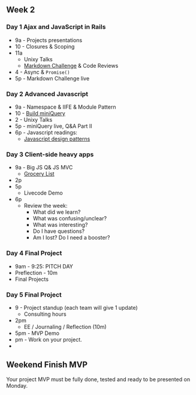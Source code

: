 ## Week 2

### Day 1 Ajax and JavaScript in Rails

- 9a - Projects presentations
- 10 - Closures &amp; Scoping
- 11a 
   - Unixy Talks
   - [Markdown Challenge](../../../../markdown-widget-challenge) &amp; Code Reviews
- 4 - Async &amp; `Promise()`
- 5p  - Markdown Challenge live

### Day 2 Advanced Javascript

- 9a - Namespace &amp; IIFE &amp; Module Pattern
- 10 - [Build miniQuery](../../../../miniQuery-challenge)
- 2 - Unixy Talks
- 5p - miniQuery live, Q&amp;A Part II 
- 6p - Javascript readings:
  - [Javascript design patterns](http://addyosmani.com/resources/essentialjsdesignpatterns/book/)

### Day 3 Client-side heavy apps

- 9a - Big JS Q&amp; JS MVC
     - [Grocery List](../../../../behavior-drill-grocery-list-challenge)
- 2p
- 5p
     - Livecode Demo
- 6p
  - Review the week:
    - What did we learn?
    - What was confusing/unclear?
    - What was interesting?
    - Do I have questions?
    - Am I lost? Do I need a booster?

### Day 4 Final Project

- 9am - 9:25: PITCH DAY
- Preflection - 10m
- Final Projects

### Day 5 Final Project

- 9 - Project standup (each team will give 1 update)
  - Consulting hours
- 2pm
     - EE / Journaling / Reflection (10m)
- 5pm - MVP Demo
- pm - Work on your project.
- 
## Weekend Finish MVP

Your project MVP must be fully done, tested and ready to be presented on Monday.
